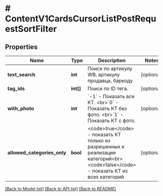 # # ContentV1CardsCursorListPostRequestSortFilter

## Properties

Name | Type | Description | Notes
------------ | ------------- | ------------- | -------------
**text_search** | **int** | Поиск по артикулу WB, артикулу продавца, баркоду | [optional]
**tag_ids** | **int[]** | Поиск по ID тега. | [optional]
**with_photo** | **int** | &#x60;-1&#x60; - Показать все КТ. &lt;br&gt;&#x60;0&#x60; - Показать КТ без фото. &lt;br&gt;&#x60;1&#x60; - Показать КТ с фото. | [optional]
**allowed_categories_only** | **bool** | &lt;code&gt;true&lt;/code&gt; - показать КТ только из разрешенных к реализации категорий&lt;br&gt; &lt;code&gt;false&lt;/code&gt; - показать КТ из всех категорий | [optional]

[[Back to Model list]](../../README.md#models) [[Back to API list]](../../README.md#endpoints) [[Back to README]](../../README.md)
